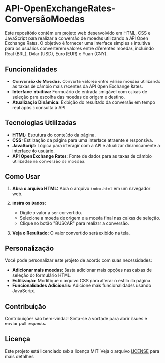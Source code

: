 # API-OpenExchangeRates-ConversãoMoedas

Este repositório contém um projeto web desenvolvido em HTML, CSS e JavaScript para realizar a conversão de moedas utilizando a API Open Exchange Rates. O objetivo é fornecer uma interface simples e intuitiva para os usuários converterem valores entre diferentes moedas, incluindo Real (BRL), Dólar (USD), Euro (EUR) e Yuan (CNY).

## Funcionalidades

- **Conversão de Moedas:** Converta valores entre várias moedas utilizando as taxas de câmbio mais recentes da API Open Exchange Rates.
- **Interface Intuitiva:** Formulário de entrada amigável com caixas de seleção para escolha das moedas de origem e destino.
- **Atualização Dinâmica:** Exibição do resultado da conversão em tempo real após a consulta à API.

## Tecnologias Utilizadas

- **HTML:** Estrutura do conteúdo da página.
- **CSS:** Estilização da página para uma interface atraente e responsiva.
- **JavaScript:** Lógica para interagir com a API e atualizar dinamicamente a interface do usuário.
- **API Open Exchange Rates:** Fonte de dados para as taxas de câmbio utilizadas na conversão de moedas.

## Como Usar

1. **Abra o arquivo HTML:**
   Abra o arquivo `index.html` em um navegador web.

2. **Insira os Dados:**
   - Digite o valor a ser convertido.
   - Selecione a moeda de origem e a moeda final nas caixas de seleção.
   - Clique no botão "BUSCAR" para realizar a conversão.

3. **Veja o Resultado:**
   O valor convertido será exibido na tela.

## Personalização

Você pode personalizar este projeto de acordo com suas necessidades:
- **Adicionar mais moedas:** Basta adicionar mais opções nas caixas de seleção do formulário HTML.
- **Estilização:** Modifique o arquivo CSS para alterar o estilo da página.
- **Funcionalidades Adicionais:** Adicione mais funcionalidades usando JavaScript.

## Contribuição

Contribuições são bem-vindas! Sinta-se à vontade para abrir issues e enviar pull requests.

## Licença

Este projeto está licenciado sob a licença MIT. Veja o arquivo [LICENSE](LICENSE) para mais detalhes.
